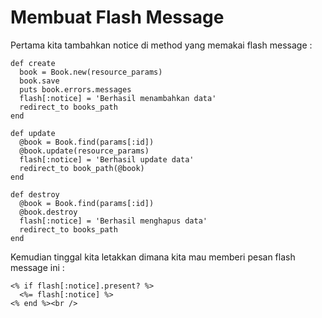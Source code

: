 # Membuat Flash Message

Pertama kita tambahkan notice di method yang memakai flash message :

```
def create
  book = Book.new(resource_params)
  book.save
  puts book.errors.messages
  flash[:notice] = 'Berhasil menambahkan data'
  redirect_to books_path
end

def update
  @book = Book.find(params[:id])
  @book.update(resource_params)
  flash[:notice] = 'Berhasil update data'
  redirect_to book_path(@book)
end

def destroy
  @book = Book.find(params[:id])
  @book.destroy
  flash[:notice] = 'Berhasil menghapus data'
  redirect_to books_path
end
```

Kemudian tinggal kita letakkan dimana kita mau memberi pesan flash message ini :

```
<% if flash[:notice].present? %>
  <%= flash[:notice] %>
<% end %><br />
```
